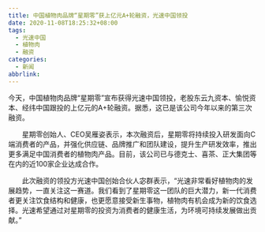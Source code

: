 ```yaml
---
title: 中国植物肉品牌“星期零”获上亿元A+轮融资，光速中国领投
date: 2020-11-08T18:25:32+08:00
tags:
  - 光速中国
  - 植物肉
  - 融资
categories:
  - 新闻
abbrlink:
---
```


今天，中国植物肉品牌“星期零”宣布获得光速中国领投，老股东云九资本、愉悦资本、经纬中国跟投的上亿元的A+轮融资。据悉，这已是该公司今年以来的第三次融资。

　　星期零创始人、CEO吴雁姿表示，本次融资后，星期零将持续投入研发面向C端消费者的产品，并强化供应链、品牌推广和团队建设，提升生产研发效率，推出更多满足中国消费者的植物肉产品。目前，该公司已与德克士、喜茶、正大集团等在内的近100家企业达成合作。

　　此次融资的领投方光速中国创始合伙人宓群表示，“光速非常看好植物肉的发展趋势，一直关注这一赛道。我们看到了星期零这一团队的巨大潜力，新一代消费者更关注饮食结构和健康，也更愿意接受新生事物，植物肉有机会成为新的饮食选择。光速希望通过对星期零的投资为消费者的健康生活，为环境可持续发展做出贡献。”